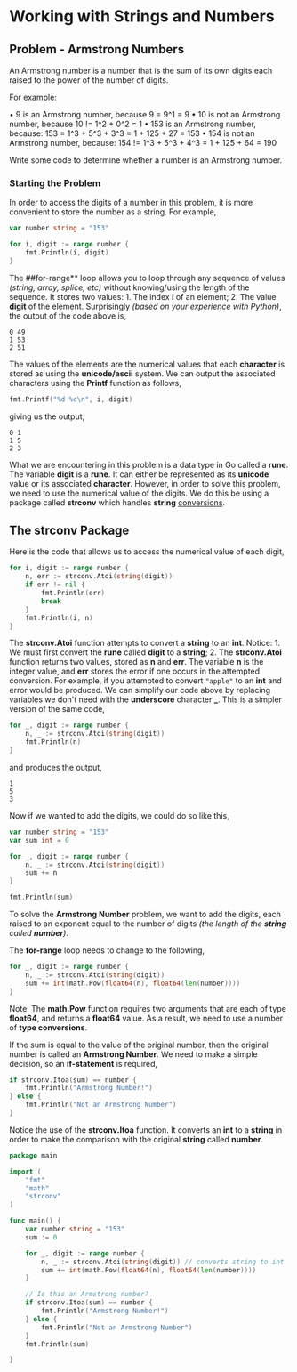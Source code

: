 # Working with Strings and Numbers

## Problem - Armstrong Numbers

An Armstrong number is a number that is the sum of its own digits each raised to the power of the number of digits.

For example:

•	9 is an Armstrong number, because 9 = 9^1 = 9
•	10 is not an Armstrong number, because 10 != 1^2 + 0^2 = 1
•	153 is an Armstrong number, because: 153 = 1^3 + 5^3 + 3^3 = 1 + 125 + 27 = 153
•	154 is not an Armstrong number, because: 154 != 1^3 + 5^3 + 4^3 = 1 + 125 + 64 = 190

Write some code to determine whether a number is an Armstrong number.

### Starting the Problem

In order to access the digits of a number in this problem, it is more convenient to store the number as a string.  For example,

```go
var number string = "153"

for i, digit := range number {
	fmt.Println(i, digit)
}
```

The ##for-range** loop allows you to loop through any sequence of values _(string, array, splice, etc)_ without knowing/using the length of the sequence.  It stores two values:  1. The index **i** of an element; 2. The value **digit** of the element.  Surprisingly _(based on your experience with Python)_, the output of the code above is,

```
0 49
1 53
2 51
```

The values of the elements are the numerical values that each **character** is stored as using the **unicode/ascii** system.  We can output the associated characters using the **Printf** function as follows,

```go
fmt.Printf("%d %c\n", i, digit)
```

giving us the output,

```
0 1
1 5
2 3
```

What we are encountering in this problem is a data type in Go called a **rune**.  The variable **digit** is a **rune**. It can either be represented as its **unicode** value or its associated **character**.  However, in order to solve this problem, we need to use the numerical value of the digits.  We do this be using a package called **strconv** which handles **string** [conversions](https://pkg.go.dev/strconv).

## The strconv Package

Here is the code that allows us to access the numerical value of each digit,

```go
for i, digit := range number {
	n, err := strconv.Atoi(string(digit))
	if err != nil {
		fmt.Println(err)
		break
	}
	fmt.Println(i, n)
}
```

The **strconv.Atoi** function attempts to convert a **string** to an **int**.  Notice:  1.  We must first convert the **rune** called **digit** to a **string**; 2. The **strconv.Atoi** function returns two values, stored as **n** and **err**.  The variable **n** is the integer value, and **err** stores the error if one occurs in the attempted conversion.  For example, if you attempted to convert ```"apple"``` to an **int** and error would be produced.  We can simplify our code above by replacing variables we don't need with the **underscore** character **_**.  This is a simpler version of the same code,

```go
for _, digit := range number {
	n, _ := strconv.Atoi(string(digit))
	fmt.Println(n)
}
```

and produces the output,

```
1
5
3
```

Now if we wanted to add the digits, we could do so like this,

```go
var number string = "153"
var sum int = 0

for _, digit := range number {
	n, _ := strconv.Atoi(string(digit))
	sum += n
}

fmt.Println(sum)
```

To solve the **Armstrong Number** problem, we want to add the digits, each raised to an exponent equal to the number of digits _(the length of the **string** called **number**)_.

The **for-range** loop needs to change to the following,

```go
for _, digit := range number {
	n, _ := strconv.Atoi(string(digit))
	sum += int(math.Pow(float64(n), float64(len(number))))
}
```

Note:  The **math.Pow** function requires two arguments that are each of type **float64**, and returns a **float64** value.  As a result, we need to use a number of **type conversions**.

If the sum is equal to the value of the original number, then the original number is called an **Armstrong Number**.  We need to make a simple decision, so an **if-statement** is required,

```go
if strconv.Itoa(sum) == number {
	fmt.Println("Armstrong Number!")
} else {
	fmt.Println("Not an Armstrong Number")
}
```

Notice the use of the **strconv.Itoa** function.  It converts an **int** to a **string** in order to make the comparison with the original **string** called **number**.


```go
package main

import (
	"fmt"
	"math"
	"strconv"
)

func main() {
	var number string = "153"
	sum := 0

	for _, digit := range number {
		n, _ := strconv.Atoi(string(digit)) // converts string to int
		sum += int(math.Pow(float64(n), float64(len(number))))
	}

	// Is this an Armstrong number?
	if strconv.Itoa(sum) == number {
		fmt.Println("Armstrong Number!")
	} else {
		fmt.Println("Not an Armstrong Number")
	}
	fmt.Println(sum)

}

```